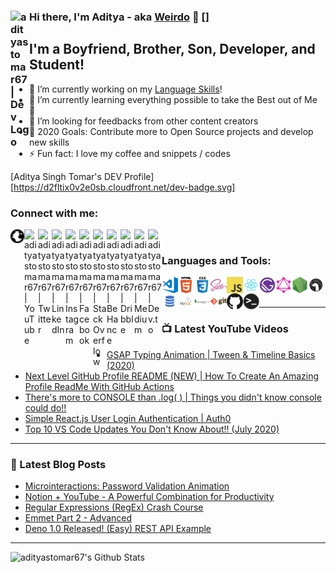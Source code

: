 ### Hi there, I'm Aditya - aka [Weirdo][weird] 👋 [<img align="left" alt="adityastomar67 | Dev Logo" width="30px" src="https://d2fltix0v2e0sb.cloudfront.net/dev-badge.svg" />]

## I'm a Boyfriend, Brother, Son, Developer, and Student!
- 🔭 I’m currently working on my [Language Skills][website]!
- 🌱 I’m currently learning everything possible to take the Best out of Me 🤣
- 👯 I’m looking for feedbacks from other content creators
- 🥅 2020 Goals: Contribute more to Open Source projects and develop new skills
- ⚡ Fun fact: I love my coffee and snippets / codes

[Aditya Singh Tomar's DEV Profile][https://d2fltix0v2e0sb.cloudfront.net/dev-badge.svg]

### Connect with me:

[<img align="left" alt="#" width="22px" src="https://raw.githubusercontent.com/iconic/open-iconic/master/svg/globe.svg" />][website]
[<img align="left" alt="adityastomar67 | YouTube" width="22px" src="https://cdn.jsdelivr.net/npm/simple-icons@v3/icons/youtube.svg" />][youtube]
[<img align="left" alt="adityastomar67 | Twitter" width="22px" src="https://cdn.jsdelivr.net/npm/simple-icons@v3/icons/twitter.svg" />][twitter]
[<img align="left" alt="adityastomar67 | LinkedIn" width="22px" src="https://cdn.jsdelivr.net/npm/simple-icons@v3/icons/linkedin.svg" />][linkedin]
[<img align="left" alt="adityastomar67 | Instagram" width="22px" src="https://cdn.jsdelivr.net/npm/simple-icons@v3/icons/instagram.svg" />][instagram]
[<img align="left" alt="adityastomar67 | Facebook" width="22px" src="https://cdn.jsdelivr.net/npm/simple-icons@3.4.0/icons/facebook.svg" />][facebook]
[<img align="left" alt="adityastomar67 | StackOverflow" width="22px" src="https://cdn.jsdelivr.net/npm/simple-icons@3.4.0/icons/stackoverflow.svg" />][stackoverflow]
[<img align="left" alt="adityastomar67 | BeHance" width="22px" src="https://cdn.jsdelivr.net/npm/simple-icons@3.4.0/icons/behance.svg" />][behance]
[<img align="left" alt="adityastomar67 | Dribble" width="22px" src="https://cdn.jsdelivr.net/npm/simple-icons@3.4.0/icons/dribbble.svg" />][dribbble]
[<img align="left" alt="adityastomar67 | Medium" width="22px" src="https://cdn.jsdelivr.net/npm/simple-icons@3.4.0/icons/medium.svg" />][medium]
[<img align="left" alt="adityastomar67 | Dev.to" width="22px" src="https://cdn.jsdelivr.net/npm/simple-icons@3.4.0/icons/dev-dot-to.svg" />][dev.to]
<br />

### Languages and Tools:

[<img align="left" alt="Visual Studio Code" width="26px" src="https://raw.githubusercontent.com/github/explore/80688e429a7d4ef2fca1e82350fe8e3517d3494d/topics/visual-studio-code/visual-studio-code.png" />][webdevplaylist]
[<img align="left" alt="HTML5" width="26px" src="https://raw.githubusercontent.com/github/explore/80688e429a7d4ef2fca1e82350fe8e3517d3494d/topics/html/html.png" />][webdevplaylist]
[<img align="left" alt="CSS3" width="26px" src="https://raw.githubusercontent.com/github/explore/80688e429a7d4ef2fca1e82350fe8e3517d3494d/topics/css/css.png" />][cssplaylist]
[<img align="left" alt="Sass" width="26px" src="https://raw.githubusercontent.com/github/explore/80688e429a7d4ef2fca1e82350fe8e3517d3494d/topics/sass/sass.png" />][cssplaylist]
[<img align="left" alt="JavaScript" width="26px" src="https://raw.githubusercontent.com/github/explore/80688e429a7d4ef2fca1e82350fe8e3517d3494d/topics/javascript/javascript.png" />][jsplaylist]
[<img align="left" alt="React" width="26px" src="https://raw.githubusercontent.com/github/explore/80688e429a7d4ef2fca1e82350fe8e3517d3494d/topics/react/react.png" />][reactplaylist]
[<img align="left" alt="Gatsby" width="26px" src="https://raw.githubusercontent.com/github/explore/e94815998e4e0713912fed477a1f346ec04c3da2/topics/gatsby/gatsby.png" />][webdevplaylist]
[<img align="left" alt="GraphQL" width="26px" src="https://raw.githubusercontent.com/github/explore/80688e429a7d4ef2fca1e82350fe8e3517d3494d/topics/graphql/graphql.png" />][webdevplaylist]
[<img align="left" alt="Node.js" width="26px" src="https://raw.githubusercontent.com/github/explore/80688e429a7d4ef2fca1e82350fe8e3517d3494d/topics/nodejs/nodejs.png" />][webdevplaylist]
[<img align="left" alt="Deno" width="26px" src="https://raw.githubusercontent.com/github/explore/361e2821e2dea67711cde99c9c40ed357061cf27/topics/deno/deno.png" />][webdevplaylist]
[<img align="left" alt="SQL" width="26px" src="https://raw.githubusercontent.com/github/explore/80688e429a7d4ef2fca1e82350fe8e3517d3494d/topics/sql/sql.png" />][webdevplaylist]
[<img align="left" alt="MySQL" width="26px" src="https://raw.githubusercontent.com/github/explore/80688e429a7d4ef2fca1e82350fe8e3517d3494d/topics/mysql/mysql.png" />][webdevplaylist]
[<img align="left" alt="MongoDB" width="26px" src="https://raw.githubusercontent.com/github/explore/80688e429a7d4ef2fca1e82350fe8e3517d3494d/topics/mongodb/mongodb.png" />][webdevplaylist]
[<img align="left" alt="Git" width="26px" src="https://raw.githubusercontent.com/github/explore/80688e429a7d4ef2fca1e82350fe8e3517d3494d/topics/git/git.png" />][webdevplaylist]
[<img align="left" alt="GitHub" width="26px" src="https://raw.githubusercontent.com/github/explore/78df643247d429f6cc873026c0622819ad797942/topics/github/github.png" />][webdevplaylist]
[<img align="left" alt="HTML5" width="26px" src="https://raw.githubusercontent.com/github/explore/80688e429a7d4ef2fca1e82350fe8e3517d3494d/topics/terminal/terminal.png" />][webdevplaylist]

<br />
<br />

---

### 📺 Latest YouTube Videos
<!-- YOUTUBE:START -->
- [GSAP Typing Animation | Tween & Timeline Basics (2020)](https://www.youtube.com/watch?v=ZT66N5hBiCE)
- [Next Level GitHub Profile README (NEW) | How To Create An Amazing Profile ReadMe With GitHub Actions](https://www.youtube.com/watch?v=ECuqb5Tv9qI)
- [There's more to CONSOLE than .log( ) | Things you didn't know console could do!!](https://www.youtube.com/watch?v=_-bHhEGcDiQ)
- [Simple React.js User Login Authentication | Auth0](https://www.youtube.com/watch?v=MqczHS3Z2bc)
- [Top 10 VS Code Updates You Don't Know About!! (July 2020)](https://www.youtube.com/watch?v=WHBQ1szkhtI)
<!-- YOUTUBE:END -->

---

### 📕 Latest Blog Posts
<!-- BLOG-POST-LIST:START -->
- [Microinteractions: Password Validation Animation](https://dev.to/adityastomar67/microinteractions-password-validation-animation-5629)
- [Notion + YouTube - A Powerful Combination for Productivity](https://dev.to/adityastomar67/notion-youtube-a-powerful-combination-for-productivity-1def)
- [Regular Expressions (RegEx) Crash Course](https://dev.to/adityastomar67/regular-expressions-regex-crash-course-248n)
- [Emmet Part 2 - Advanced](https://dev.to/adityastomar67/emmet-part-2-advanced-4c65)
- [Deno 1.0 Released! (Easy) REST API Example](https://dev.to/adityastomar67/deno-1-0-released-easy-rest-api-example-2fbl)
<!-- BLOG-POST-LIST:END -->

---

<img align="left" alt="adityastomar67's Github Stats" src="https://github-readme-stats.adityastomar67.vercel.app/api?username=adityastomar67&show_icons=true&hide_border=true" />

[website]: #
[twitter]: https://twitter.com/AdityaS32184948
[youtube]: https://youtube.com/adityastomar67
[instagram]: https://instagram.com/aditya__st/
[linkedin]: https://linkedin.com/in/aditya-singh-tomar-3200b31a0/
[webdevplaylist]: https://www.youtube.com/playlist?list=PLkwxH9e_vrAJ0WbEsFA9W3I1W-g_BTsbt
[jsplaylist]: https://www.youtube.com/playlist?list=PLkwxH9e_vrALRJKu7wfXby3MKeflhTu6B
[cssplaylist]: https://www.youtube.com/playlist?list=PLkwxH9e_vrALSdvZuEh6gqQdmDoDIoqz4
[reactplaylist]: https://www.youtube.com/playlist?list=PLkwxH9e_vrAK4TdffpxKY3QGyHCpxFcQ0
[facebook]: https://www.facebook.com/manu.tomar.1614
[stackoverflow]: https://stackoverflow.com/users/13868222
[behance]: https://www.behance.net/adityastomc9da
[dribbble]: https://dribbble.com/adityastaomar67
[medium]: https://medium.com/@adityastomar67
[dev.to]: https://dev.to/adityastomar67
[weird]: https://dictionary.cambridge.org/dictionary/english/weirdo